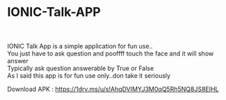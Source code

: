 # IONIC-Talk-APP
</br>
</br>
IONIC Talk App is a simple application for fun use..
</br>You just have to ask question and pooffff touch the face and it will show answer 
</br>Typically ask question answerable by True or False
</br>As I said this app is for fun use only..don take it seriously 
</br>

Download APK : https://1drv.ms/u/s!AhqDVIMYJ3M0qQ5Rh5NQ8JS8EIHL
